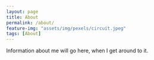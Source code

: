 ```yaml
---
layout: page
title: About
permalink: /about/
feature-img: "assets/img/pexels/circuit.jpeg"
tags: [About]
---
```


Information about me will go here, when I get around to it.
 
